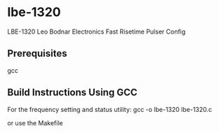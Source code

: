# lbe-1320
LBE-1320 Leo Bodnar Electronics Fast Risetime Pulser Config

## Prerequisites ##

gcc


## Build Instructions Using GCC ##

For the frequency setting and status utility:
gcc -o lbe-1320 lbe-1320.c

or use the Makefile
